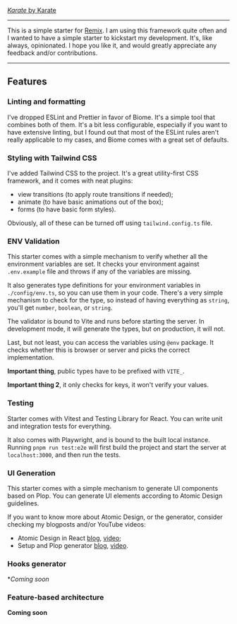[_Karate_ by Karate](https://rateyourmusic.com/release/album/karate/karate/)

---

This is a simple starter for [Remix](https://remix.run/). I am using this
framework quite often and I wanted to have a simple starter to kickstart my
development. It's, like always, opinionated. I hope you like it, and would
greatly appreciate any feedback and/or contributions.

---

## Features

### Linting and formatting

I've dropped ESLint and Prettier in favor of Biome. It's a simple tool that
combines both of them. It's a bit less configurable, especially if you want
to have extensive linting, but I found out that most of the ESLint rules aren't
really applicable to my cases, and Biome comes with a great set of defaults.

### Styling with Tailwind CSS

I've added Tailwind CSS to the project. It's a great utility-first CSS framework,
and it comes with neat plugins: 

- view transitions (to apply route transitions if needed);
- animate (to have basic animations out of the box);
- forms (to have basic form styles).

Obviously, all of these can be turned off using `tailwind.config.ts` file.

### ENV Validation

This starter comes with a simple mechanism to verify whether all the environment
variables are set. It checks your environment against `.env.example` file and
throws if any of the variables are missing.

It also generates type definitions for your environment variables in 
`./config/env.ts`, so you can use them in your code. There's a very simple
mechanism to check for the type, so instead of having everything as `string`,
you'll get `number`, `boolean`, or `string`.

The validator is bound to Vite and runs before starting the server. 
In development mode, it will generate the types, but on production, it will not.

Last, but not least, you can access the variables using `@env` package. It 
checks whether this is browser or server and picks the correct implementation.

**Important thing**, public types have to be prefixed with `VITE_`.

**Important thing 2**, it only checks for keys, it won't verify your values.

### Testing

Starter comes with Vitest and Testing Library for React. You can write unit and
integration tests for everything.

It also comes with Playwright, and is bound to the built local instance. Running
`pnpm run test:e2e` will first build the project and start the server
at `localhost:3000`, and then run the tests.

### UI Generation

This starter comes with a simple mechanism to generate UI components based on
Plop. You can generate UI elements according to Atomic Design guidelines.

If you want to know more about Atomic Design, or the generator, consider
checking my blogposts and/or YouTube videos:

- Atomic Design in React [blog](https://buszewski.com/writings/2024-09-23-design-systems-in-react-atomic-design-part-1), [video](https://youtu.be/ibIKjzYeQrI);
- Setup and Plop generator [blog](https://buszewski.com/writings/2024-08-13-design-systems-in-react-scaffolding-and-setup-part-0/), [video](https://youtu.be/VTiVsxkvG0Q).

### Hooks generator

**Coming soon*

### Feature-based architecture

**Coming soon**
